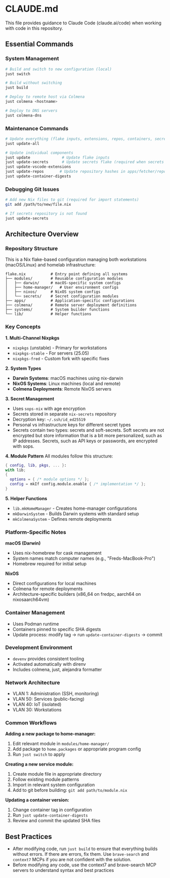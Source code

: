 # CLAUDE.md

This file provides guidance to Claude Code (claude.ai/code) when working with code in this repository.

## Essential Commands

### System Management
```bash
# Build and switch to new configuration (local)
just switch

# Build without switching
just build

# Deploy to remote host via Colmena
just colmena <hostname>

# Deploy to DNS servers
just colmena-dns
```

### Maintenance Commands
```bash
# Update everything (flake inputs, extensions, repos, containers, secrets)
just update-all

# Update individual components
just update              # Update flake inputs
just update-secrets      # Update secrets flake (required when secrets change)
just update-vscode-extensions
just update-repos       # Update repository hashes in apps/fetcher/repos.toml
just update-container-digests
```

### Debugging Git Issues
```bash
# Add new Nix files to git (required for import statements)
git add /path/to/new/file.nix

# If secrets repository is not found
just update-secrets
```

## Architecture Overview

### Repository Structure
This is a Nix flake-based configuration managing both workstations (macOS/Linux) and homelab infrastructure:

```
flake.nix           # Entry point defining all systems
├── modules/        # Reusable configuration modules
│   ├── darwin/     # macOS-specific system configs
│   ├── home-manager/   # User environment configs
│   ├── nixos/      # NixOS system configs
│   └── secrets/    # Secret configuration modules
├── apps/           # Application-specific configurations
├── colmena/        # Remote server deployment definitions
├── systems/        # System builder functions
└── lib/            # Helper functions
```

### Key Concepts

**1. Multi-Channel Nixpkgs**
- `nixpkgs` (unstable) - Primary for workstations
- `nixpkgs-stable` - For servers (25.05)
- `nixpkgs-fred` - Custom fork with specific fixes

**2. System Types**
- **Darwin Systems**: macOS machines using nix-darwin
- **NixOS Systems**: Linux machines (local and remote)
- **Colmena Deployments**: Remote NixOS servers

**3. Secret Management**
- Uses `sops-nix` with age encryption
- Secrets stored in separate `nix-secrets` repository
- Decryption key: `~/.ssh/id_ed25519`
- Personal vs infrastructure keys for different secret types
- Secrets contain two types: secrets and soft-secrets. Soft secrets are not encrypted but store information that is a bit more personalized, such as IP addresses. Secrets, such as API keys or passwords, are encrypted with sops.

**4. Module Pattern**
All modules follow this structure:
```nix
{ config, lib, pkgs, ... }:
with lib;
{
  options = { /* module options */ };
  config = mkIf config.module.enable { /* implementation */ };
}
```

**5. Helper Functions**
- `lib.mkHomeManager` - Creates home-manager configurations
- `mkDarwinSystem` - Builds Darwin systems with standard setup
- `mkColmenaSystem` - Defines remote deployments

### Platform-Specific Notes

**macOS (Darwin)**
- Uses nix-homebrew for cask management
- System names match computer names (e.g., "Freds-MacBook-Pro")
- Homebrew required for initial setup

**NixOS**
- Direct configurations for local machines
- Colmena for remote deployments
- Architecture-specific builders (x86_64 on fredpc, aarch64 on nixosaarch64vm)

### Container Management
- Uses Podman runtime
- Containers pinned to specific SHA digests
- Update process: modify tag → run `update-container-digests` → commit

### Development Environment
- `devenv` provides consistent tooling
- Activated automatically with direnv
- Includes colmena, just, alejandra formatter

### Network Architecture
- VLAN 1: Administration (SSH, monitoring)
- VLAN 50: Services (public-facing)
- VLAN 40: IoT (isolated)
- VLAN 30: Workstations

### Common Workflows

**Adding a new package to home-manager:**
1. Edit relevant module in `modules/home-manager/`
2. Add package to `home.packages` or appropriate program config
3. Run `just switch` to apply

**Creating a new service module:**
1. Create module file in appropriate directory
2. Follow existing module patterns
3. Import in relevant system configuration
4. Add to git before building: `git add path/to/module.nix`

**Updating a container version:**
1. Change container tag in configuration
2. Run `just update-container-digests`
3. Review and commit the updated SHA files

## Best Practices

- After modifying code, run `just build` to ensure that everything builds without errors. If there are errors, fix them. Use `brave-search` and `context7` MCPs if you are not confident with the solution.
- Before modifying any code, use the context7 and brave-search MCP servers to understand syntax and best practices
